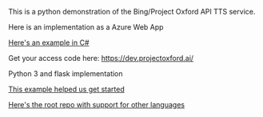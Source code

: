 This is a python demonstration of the Bing/Project Oxford API TTS service.

Here is an implementation as a Azure Web App

[Here's an example in C#](https://onedrive.live.com/prev?cid=09a8c02c3b59e575&id=9A8C02C3B59E575%21123&v=TextFileEditor) 

Get your access code here: https://dev.projectoxford.ai/ 

Python 3 and flask implementation 

[This example helped us get started](https://github.com/Microsoft/ProjectOxford-ClientSDK/blob/master/Speech/TextToSpeech/Samples-Http/Python/TTSSample.py)

[Here's the root repo with support for other languages](https://github.com/Microsoft/ProjectOxford-ClientSDK)

